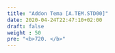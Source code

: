 ```yaml
---
title: "Addon Tema [A.TEM.STD00]"
date: 2020-04-24T22:47:10+02:00
draft: false
weight : 50
pre: "<b>720. </b>"
---
```

